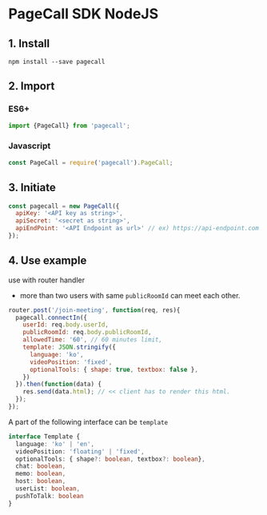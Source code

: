 # PageCall SDK NodeJS

## 1. Install
```npm install --save pagecall```

## 2. Import
### ES6+
```typescript
import {PageCall} from 'pagecall';
``` 
### Javascript
```javascript
const PageCall = require('pagecall').PageCall;
```
## 3. Initiate
```javascript
const pagecall = new PageCall({
  apiKey: '<API key as string>',
  apiSecret: '<secret as string>',
  apiEndPoint: '<API Endpoint as url>' // ex) https://api-endpoint.com
});
```
## 4. Use example
use with router handler
- more than two users with same `publicRoomId` can meet each other.
```javascript
router.post('/join-meeting', function(req, res){
  pagecall.connectIn({
    userId: req.body.userId,
    publicRoomId: req.body.publicRoomId,
    allowedTime: '60', // 60 minutes limit, 
    template: JSON.stringify({
      language: 'ko',
      videoPosition: 'fixed', 
      optionalTools: { shape: true, textbox: false },
    })
  }).then(function(data) {
    res.send(data.html); // << client has to render this html.
  });
});
```
A part of the following interface can be `template`
```typescript
interface Template {
  language: 'ko' | 'en',
  videoPosition: 'floating' | 'fixed',
  optionalTools: { shape?: boolean, textbox?: boolean},
  chat: boolean,
  memo: boolean,
  host: boolean,
  userList: boolean,
  pushToTalk: boolean
}
```
